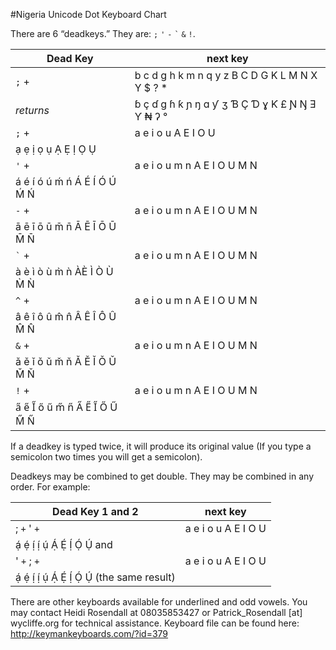 #Nigeria Unicode Dot Keyboard Chart

There are 6 “deadkeys.” They are: `;` `'` `-` `` ` `` `&` `!`.

 Dead Key | next key
 -----|-----
`;` + |	b	c	d	g	h	k	m	n	q	y	z	B	C	D	G	K	L	M	N	X	Y	$	?	*
_returns_  | ɓ	ç	ɗ	ɡ	ɦ	ƙ	ɲ	ŋ	ɑ	ƴ	ʒ	Ɓ	Ç	Ɗ	ɣ	Ƙ	£	Ɲ	Ŋ	Ǝ	Ƴ	₦	ʔ	°
`;`	+	|	a	e	i	o	u	A  E	I	O	U
  | ạ  ẹ  ị   ọ  ụ   Ạ  Ẹ Ị   Ọ  Ụ
`'` + |	a	e	i	o	u	m	n	A	E	I	O	U	M	N
  | á	é	í	ó	ú	ḿ	ń	Á	É	Í	Ó	Ú	Ḿ	Ń
`-` + |	a	e	i	o	u	m	n	A	E	I	O	U	M	N
  |	ā	ē	ī	ō	ū	m̄	n̄	Ā	Ē	Ī	Ō	Ū	M̄	N̄
`` ` `` + |	a	e	i	o	u	m	n	A	E	I	O	U	M	N
  |	à	è	ì	ò	ù	m̀	ǹ	ÀÈ	Ì	Ò	Ù	M̀	Ǹ
`^` + |	a	e	i	o	u	m	n	A	E	I	O	U	M	N
  |	â	ê	î	ô	û	m̂	n̂	Â	Ê	Î	Ô	Û	M̂	N̂
`&` + |	a	e	i	o	u	m	n	A	E	I	O	U	M	N
  |	ǎ	ě	ǐ	ǒ	ǔ	m̌	ň	Ǎ	Ě	Ǐ	Ǒ	Ǔ	M̌	Ň
`!`  + |	a	e	i	o	u	m	n	A	E	I	O	U	M	N
  |	a̋	e̋	I̋	ő	ű	m̋	n̋	A̋	E̋	I̋	Ő	Ű	M̋	N̋

If a deadkey is typed twice, it will produce its original value (If you type a semicolon two times you will get a semicolon).

Deadkeys may be combined to get double. They may be combined in any order. For example:

Dead Key 1 and 2 | next key
 -----|-----
;	`+`		'	`+`	|	a	e	i	o	u	A	E	I	O	U
  |	ạ́  ẹ́  ị́   ị́   ụ́  Ạ́  Ẹ́  Ị́  Ọ́  Ụ́   and
' 	`+`		;	`+`	|	a	e	i	o	u	A	E	I	O	U
  |	ạ́  ẹ́  ị́   ị́   ụ́  Ạ́  Ẹ́  Ị́  Ọ́  Ụ́   (the same result)

There are other keyboards available for underlined and odd vowels. You may contact Heidi Rosendall at 08035853427 or
Patrick_Rosendall [at] wycliffe.org for technical assistance.
Keyboard file can be found here: http://keymankeyboards.com/?id=379
